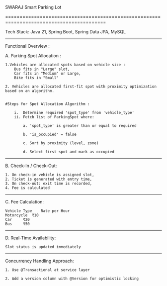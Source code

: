 
SWARAJ Smart Parking Lot

=========================================================================================

Tech Stack:
	Java 21,
	Spring Boot,
	Spring Data JPA,
	MySQL

-----------------------------------------------------------------------------------------

Functional Overview : 

A. Parking Spot Allocation :
	
	1.Vehicles are allocated spots based on vehicle size :
		Bus fits in "Large" slot,
		Car fits in "Medium" or Large,
		Bike fits in "Small"

	2. Vehicles are allocated first-fit spot with proximity optimization based on an algorithm.


	#Steps for Spot Allocation Algorithm :

		i.  Determine required 'spot_type' from 'vehicle_type'
		ii. Fetch list of ParkingSpot where:

			a. 'spot_type' is greater than or equal to required

			b. 'is_occupied' = false

			c. Sort by proximity (level, zone)

			d. Select first spot and mark as occupied

----------------------------------------------------------------------------------------------

B. Check-In / Check-Out:

	1. On check-in vehicle is assigned slot, 
	2. Ticket is generated with entry time,
	3. On check-out: exit time is recorded, 
	4. Fee is calculated

-----------------------------------------------------------------------------------------------

C. Fee Calculation:

	Vehicle Type	Rate per Hour
	Motorcycle	₹10
	Car		₹20
	Bus		₹50

-------------------------------------------------------------------------------------------------

D. Real-Time Availability:

	Slot status is updated immediately


------------------------------------------------------------------------------------------------------
Concurrency Handling Approach:

	1. Use @Transactional at service layer

	2. Add a version column with @Version for optimistic locking






